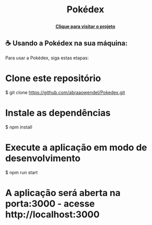 <h1 align="center">

<br>Pokédex

</h1>

<h4 align="center">
  
</h4>

<h4 align="center"><a href="https://pokedex-br.vercel.app/" target="_blank">Clique para visitar o projeto</a></h4>

## ☕ Usando a Pokédex na sua máquina:

Para usar a Pokédex, siga estas etapas:

# Clone este repositório

$ git clone https://github.com/abraaowendel/Pokedex.git

# Instale as dependências

$ npm install

# Execute a aplicação em modo de desenvolvimento

$ npm run start

# A aplicação será aberta na porta:3000 - acesse http://localhost:3000
